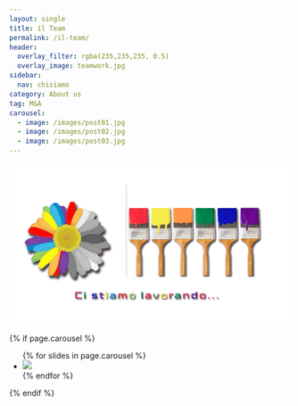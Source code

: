 ```yaml
---
layout: single
title: il Team
permalink: /il-team/
header:
  overlay_filter: rgba(235,235,235, 0.5)
  overlay_image: teamwork.jpg
sidebar: 
  nav: chisiamo
category: About us
tag: M&A
carousel:
  - image: /images/post01.jpg
  - image: /images/post02.jpg
  - image: /images/post03.jpg
---
```


	  
![](/images/work-in-progress.png)

{% if page.carousel %}
  <div class="flexslider">
    <ul class="slides">
      {% for slides in page.carousel %}
      <li>
        <img src="{{ slides.image }}">
      </li>
      {% endfor %}
    </ul>
  </div>
{% endif %}

<!-- Place somewhere in the <body> of your page
<div class="flexslider">
  <ul class="slides">
    <li>
      <img src="/images/post01.jpg" />
    </li>
    <li>
      <img src="/images/post02.jpg" />
    </li>
    <li>
      <img src="/images/post03.jpg" />
    </li>
  </ul>
</div> -->